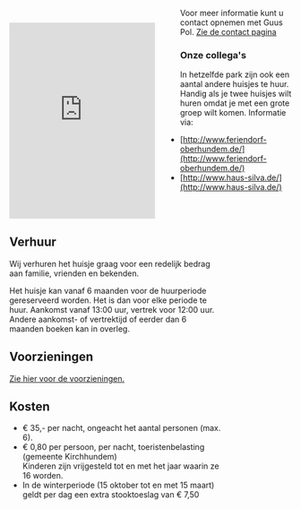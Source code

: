 
<style type="text/css" markdown="1">
.leftCol {
	float: left;
	display: block;
	width: 280px;
	margin-right: 25px;
	margin-top: 40px;
}

.rightCol {
	float: left;
	display: block;
	width: 380px;
	margin-right: 25px;
}
.clear-float {
	clear: both;
}
ul.price-list {
	 margin-left: 10px;
	 padding: 0 0 0 12px;
}
</style>


<div class="leftCol">
    <iframe height="350" src="https://sauerland-calendar-viewer.appspot.com/" frameborder="0" width="260" markdown="1">abc</iframe>
</div>

<div class="rightCol">
    <h2>Verhuur</h2>
    <p>
    Wij verhuren het huisje graag voor een redelijk bedrag aan familie, vrienden en bekenden.
    </p>
    <p>
    Het huisje kan vanaf 6 maanden voor de huurperiode gereserveerd worden.
    Het is dan voor elke periode te huur. Aankomst vanaf 13:00 uur, vertrek voor 12:00 uur.  
    Andere aankomst- of vertrektijd of eerder dan 6 maanden boeken kan in overleg.
    </p>
    <h2>Voorzieningen</h2>
    <p>
        <a href="./het-huisje#voorzieningen">Zie hier voor de voorzieningen.</a>
    </p>
    <div class="price-list">
        <h2>Kosten</h2>
        <ul>
        <li>€ 35,- per nacht, ongeacht het aantal personen (max. 6).</li>
        <li>€ 0,80 per persoon, per nacht, toeristenbelasting (gemeente Kirchhundem)<br>
        Kinderen zijn vrijgesteld tot en met het jaar waarin ze 16 worden.</li>
        <li>In de winterperiode (15 oktober tot en met 15 maart) geldt per dag een extra stooktoeslag van € 7,50</li>
        </ul>
    </div>
</div>

Voor meer informatie kunt u contact opnemen met Guus Pol. [Zie de contact pagina](./contact#top)


### Onze collega's

In hetzelfde park zijn ook een aantal andere huisjes te huur. Handig als je twee huisjes wilt huren omdat je met een grote groep wilt komen. Informatie via:

* [http://www.feriendorf-oberhundem.de/](http://www.feriendorf-oberhundem.de/)
* [http://www.haus-silva.de/](http://www.haus-silva.de/)


<p style="clear:both;" />


